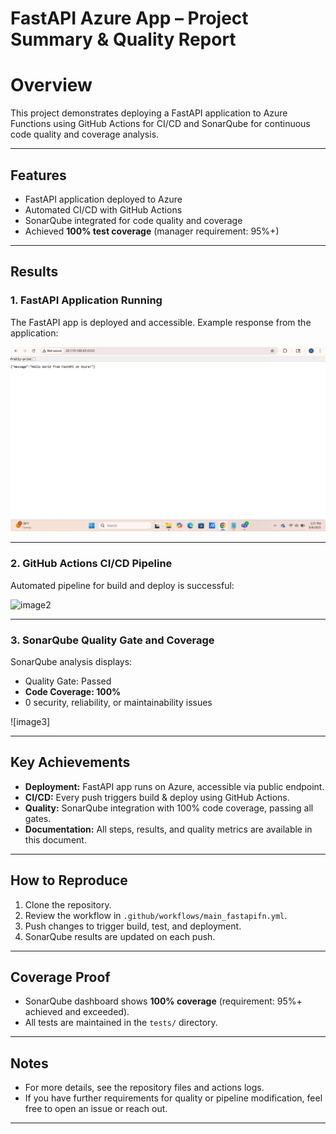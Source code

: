 # FastAPI Azure App – Project Summary & Quality Report

# Overview

This project demonstrates deploying a FastAPI application to Azure Functions using GitHub Actions for CI/CD and SonarQube for continuous code quality and coverage analysis.

---

## Features

- FastAPI application deployed to Azure
- Automated CI/CD with GitHub Actions
- SonarQube integrated for code quality and coverage
- Achieved **100% test coverage** (manager requirement: 95%+)

---

## Results

### 1. FastAPI Application Running

The FastAPI app is deployed and accessible. Example response from the application:

![image](screenshot-49.png)

---

### 2. GitHub Actions CI/CD Pipeline

Automated pipeline for build and deploy is successful:

![image2](image2)

---

### 3. SonarQube Quality Gate and Coverage

SonarQube analysis displays:
- Quality Gate: Passed
- **Code Coverage: 100%**
- 0 security, reliability, or maintainability issues

![image3]

---

## Key Achievements

- **Deployment:** FastAPI app runs on Azure, accessible via public endpoint.
- **CI/CD:** Every push triggers build & deploy using GitHub Actions.
- **Quality:** SonarQube integration with 100% code coverage, passing all gates.
- **Documentation:** All steps, results, and quality metrics are available in this document.

---

## How to Reproduce

1. Clone the repository.
2. Review the workflow in `.github/workflows/main_fastapifn.yml`.
3. Push changes to trigger build, test, and deployment.
4. SonarQube results are updated on each push.

---

## Coverage Proof

- SonarQube dashboard shows **100% coverage** (requirement: 95%+ achieved and exceeded).
- All tests are maintained in the `tests/` directory.

---

## Notes

- For more details, see the repository files and actions logs.
- If you have further requirements for quality or pipeline modification, feel free to open an issue or reach out.

---
